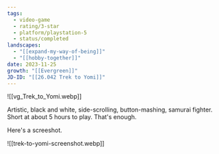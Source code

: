 ```yaml
---
tags:
  - video-game
  - rating/3-star
  - platform/playstation-5
  - status/completed
landscapes:
  - "[[expand-my-way-of-being]]"
  - "[[hobby-together]]"
date: 2023-11-25
growth: "[[Evergreen]]"
JD-ID: "[[26.042 Trek to Yomi]]"
---
```

![[vg_Trek_to_Yomi.webp]]

Artistic, black and white, side-scrolling, button-mashing, samurai fighter. Short at about 5 hours to play. That's enough.

Here's a screeshot.

![[trek-to-yomi-screenshot.webp]]

